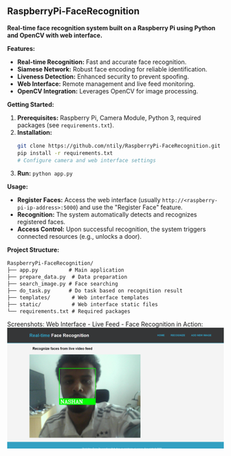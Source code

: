 ## RaspberryPi-FaceRecognition

**Real-time face recognition system built on a Raspberry Pi using Python and OpenCV with web interface.**

**Features:**

* **Real-time Recognition:**  Fast and accurate face recognition.
* **Siamese Network:**  Robust face encoding for reliable identification.
* **Liveness Detection:**  Enhanced security to prevent spoofing.
* **Web Interface:**  Remote management and live feed monitoring.
* **OpenCV Integration:**  Leverages OpenCV for image processing.

**Getting Started:**

1. **Prerequisites:** Raspberry Pi, Camera Module, Python 3, required packages (see `requirements.txt`).
2. **Installation:**
   ```bash
   git clone https://github.com/ntily/RaspberryPi-FaceRecognition.git
   pip install -r requirements.txt
   # Configure camera and web interface settings
   ```
3. **Run:** `python app.py`

**Usage:**

* **Register Faces:** Access the web interface (usually `http://<raspberry-pi-ip-address>:5000`) and use the "Register Face" feature.
* **Recognition:** The system automatically detects and recognizes registered faces.
* **Access Control:** Upon successful recognition, the system triggers connected resources (e.g., unlocks a door).

**Project Structure:**

```
RaspberryPi-FaceRecognition/
├── app.py          # Main application
├── prepare_data.py  # Data preparation
├── search_image.py # Face searching
├── do_task.py      # Do task based on recognition result
├── templates/       # Web interface templates
├── static/          # Web interface static files
└── requirements.txt # Required packages
```

Screenshots:
Web Interface - Live Feed - Face Recognition in Action:
![screenshot](./screenshots/Capture.PNG)
